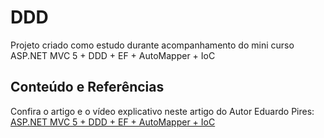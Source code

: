 # DDD

Projeto criado como estudo durante acompanhamento do mini curso ASP.NET MVC 5 + DDD + EF + AutoMapper + IoC 
 		 
## Conteúdo e Referências
 
Confira o artigo e o vídeo explicativo neste artigo do Autor Eduardo Pires:
<a href="https://www.eduardopires.net.br/2014/10/tutorial-asp-net-mvc-5-ddd-ef-automapper-ioc-dicas-e-truques/" target="_blank">ASP.NET MVC 5 + DDD + EF + AutoMapper + IoC</a>
